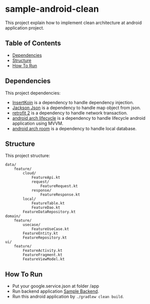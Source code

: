 # sample-android-clean

This project explain how to implement clean architecture at android application project.

## Table of Contents

- [Dependencies](#dependencies)
- [Structure](#structure)
- [How To Run](#how-to-run)

## Dependencies

This project dependencies:

* [InsertKoin](https://insert-koin.io) is a dependency to handle dependency injection.
* [Jackson Json](https://github.com/FasterXML/jackson) is a dependency to handle map object from json.
* [retrofit 2](https://github.com/square/retrofit) is a dependency to handle network transaction.
* [android arch lifecycle](https://developer.android.com/topic/libraries/architecture/livedata) is a dependency to handle lifecycle android application using MVVM.
* [android arch room](https://developer.android.com/topic/libraries/architecture/room) is a dependency to handle local database.

## Structure

This project structure:

```
data/
    feature/
        cloud/
            FeatureApi.kt
            request/
                FeatureRequest.kt
            response/
                FeatureResponse.kt
        local/
            FeatureTable.kt
            FeatureDao.kt
        FeatureDataRepository.kt
domain/
    feature/
        usecase/
            FeatureUseCase.kt
        FeatureEntity.kt
        FeatureRepository.kt
ui/
    feature/
        FeatureActivity.kt
        FeatureFragment.kt
        FeatureViewModel.kt
```

## How To Run

* Put your google.service.json at folder /app
* Run backend application [Sample Backend](https://github.com/lukma/sample-go-clean).
* Run this android application by `./gradlew clean build`.